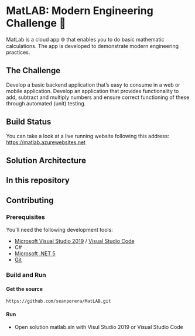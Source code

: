 # MatLAB: Modern Engineering Challenge :bicyclist:

MatLab is a cloud app :globe_with_meridians: that enables you to do basic mathematic calculations. 
The app is developed to demonstrate modern engineering practices.

## The Challenge
Develop a basic backend application that’s easy to consume in a web or mobile application. Develop an application that provides functionality to add, subtract and multiply numbers and ensure correct functioning of these through automated (unit) testing. 

## Build Status
You can take a look at a live running website following this address: https://matlab.azurewebsites.net


## Solution Architecture


## In this repository

## Contributing
### Prerequisites
You'll need the following development tools:
- [Microsoft Visual Studio 2019](https://visualstudio.microsoft.com/downloads/) / [Visual Studio Code](https://code.visualstudio.com/)
- C#
- [Microsoft .NET 5](https://dotnet.microsoft.com/download/dotnet/5.0)
- [Git](https://git-scm.com/)

### Build and Run
#### Get the source
```
https://github.com/seanperera/MatLAB.git
```
#### Run
- Open solution matlab.sln with Visul Studio 2019 or Visual Studio Code

